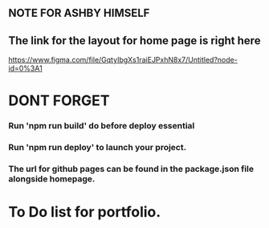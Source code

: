 ## NOTE FOR ASHBY HIMSELF


## The link for the layout for home page is right here

https://www.figma.com/file/GqtyIbgXs1raiEJPxhN8x7/Untitled?node-id=0%3A1


<!-- I would like to build up the CV component of the site. -->






# DONT FORGET
### Run 'npm run build' do before deploy essential
### Run 'npm run deploy' to launch your project.

### The url for github pages can be found in the package.json file alongside homepage.

# To Do list for portfolio.
